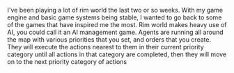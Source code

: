 I've been playing a lot of rim world the last two or so weeks. With my game engine and basic game systems being stable, I wanted to go back to some of the games that have inspired me the most. Rim world makes heavy use of AI, you could call it an AI management game. Agents are running all around the map with various priorities that you set, and orders that you create. They will execute the actions nearest to them in their current priority category until all actions in that category are completed, then they will move on to the next priority category of actions